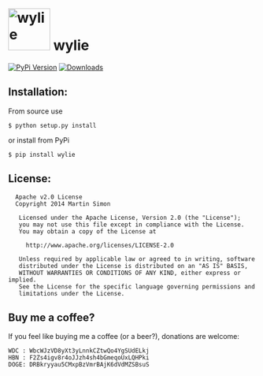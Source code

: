 <h1><img src="https://raw.githubusercontent.com/c0ding/wylie/master/doc/wylie.png" height=85 alt="wylie" title="wylie"> wylie</h1>

[![PyPi Version](http://img.shields.io/pypi/v/wylie.svg)](https://pypi.python.org/pypi/wylie/)   [![Downloads](http://img.shields.io/pypi/dm/wylie.svg)](https://pypi.python.org/pypi/wylie/)


## Installation:

From source use

    $ python setup.py install

or install from PyPi

    $ pip install wylie

## License:

```
  Apache v2.0 License
  Copyright 2014 Martin Simon

   Licensed under the Apache License, Version 2.0 (the "License");
   you may not use this file except in compliance with the License.
   You may obtain a copy of the License at

     http://www.apache.org/licenses/LICENSE-2.0

   Unless required by applicable law or agreed to in writing, software
   distributed under the License is distributed on an "AS IS" BASIS,
   WITHOUT WARRANTIES OR CONDITIONS OF ANY KIND, either express or implied.
   See the License for the specific language governing permissions and
   limitations under the License.

```

## Buy me a coffee?

If you feel like buying me a coffee (or a beer?), donations are welcome:

```
WDC : WbcWJzVD8yXt3yLnnkCZtwQo4YgSUdELkj
HBN : F2Zs4igv8r4oJJzh4sh4bGmeqoUxLQHPki
DOGE: DRBkryyau5CMxpBzVmrBAjK6dVdMZSBsuS
```
